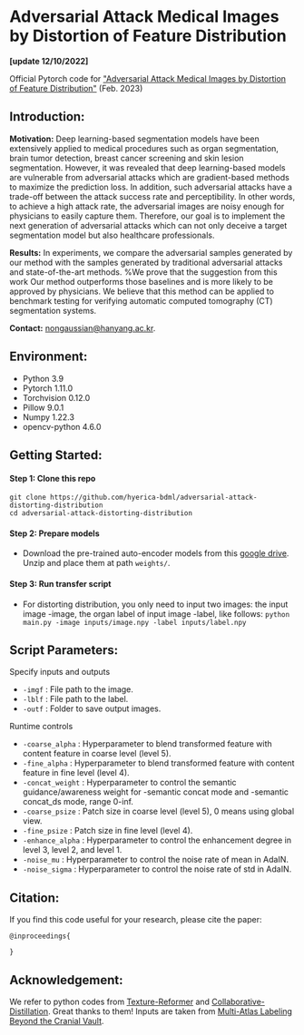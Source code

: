 # Adversarial Attack Medical Images by Distortion of Feature Distribution
**[update 12/10/2022]**

Official Pytorch code for ["Adversarial Attack Medical Images by Distortion of Feature Distribution"]() (Feb. 2023)

## Introduction:
**Motivation:** Deep learning-based segmentation models have been extensively applied to medical procedures such as organ segmentation, brain tumor detection, breast cancer screening and skin lesion segmentation. 
However, it was revealed that deep learning-based models are vulnerable from adversarial attacks which are gradient-based methods to maximize the prediction loss. 
In addition, such adversarial attacks have a trade-off between the attack success rate and perceptibility. 
In other words, to achieve a high attack rate, the adversarial images are noisy enough for physicians to easily capture them.
Therefore, our goal is to implement the next generation of adversarial attacks which can not only deceive a target segmentation model but also healthcare professionals.

**Results:** In experiments, we compare the adversarial samples generated by our method with the samples generated by traditional adversarial attacks and state-of-the-art methods. %We prove that the suggestion from this work
Our method outperforms those baselines and is more likely to be approved by physicians. We believe that this method can be applied to benchmark testing for verifying automatic computed tomography (CT) segmentation systems.

**Contact:** nongaussian@hanyang.ac.kr.


## Environment:
- Python 3.9
- Pytorch 1.11.0
- Torchvision 0.12.0
- Pillow 9.0.1
- Numpy 1.22.3
- opencv-python 4.6.0

## Getting Started:
#### Step 1: Clone this repo

`git clone https://github.com/hyerica-bdml/adversarial-attack-distorting-distribution`  
`cd adversarial-attack-distorting-distribution`

#### Step 2: Prepare models

- Download the pre-trained auto-encoder models from this [google drive](). Unzip and place them at path `weights/`.

#### Step 3: Run transfer script

- For distorting distribution, you only need to input two images: the input image -image, the organ label of input image -label, like follows:
`python main.py -image inputs/image.npy -label inputs/label.npy`


## Script Parameters:
Specify inputs and outputs

- `-imgf` : File path to the image.
- `-lblf` : File path to the label.
- `-outf` : Folder to save output images.

Runtime controls

- `-coarse_alpha` : Hyperparameter to blend transformed feature with content feature in coarse level (level 5).
- `-fine_alpha` : Hyperparameter to blend transformed feature with content feature in fine level (level 4).
- `-concat_weight` : Hyperparameter to control the semantic guidance/awareness weight for -semantic concat mode and -semantic concat_ds mode, range 0-inf.
- `-coarse_psize` : Patch size in coarse level (level 5), 0 means using global view.
- `-fine_psize` : Patch size in fine level (level 4).
- `-enhance_alpha` : Hyperparameter to control the enhancement degree in level 3, level 2, and level 1.
- `-noise_mu` : Hyperparameter to control the noise rate of mean in AdaIN.
- `-noise_sigma` : Hyperparameter to control the noise rate of std in AdaIN.

## Citation:
If you find this code useful for your research, please cite the paper:
```
@inproceedings{

}
```

## Acknowledgement:
We refer to python codes from [Texture-Reformer](https://github.com/EndyWon/Texture-Reformer) and [Collaborative-Distillation](https://github.com/MingSun-Tse/Collaborative-Distillation). Great thanks to them!
Inputs are taken from [Multi-Atlas Labeling Beyond the Cranial Vault](https://www.synapse.org/#!Synapse:syn3193805/wiki/217789).
